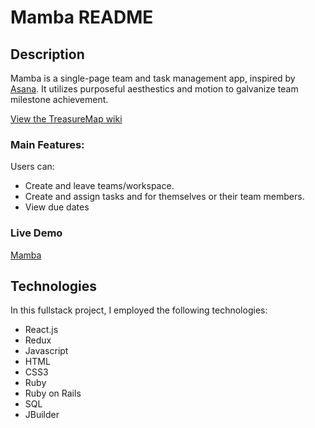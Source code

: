 # Mamba README

## Description

Mamba is a single-page team and task management app, inspired by [Asana](https://www.asana.com/). It utilizes purposeful aesthestics and motion to galvanize team milestone achievement.

[View the TreasureMap wiki](https://github.com/AliciaUnderhill/TreasureMap/wiki)

### Main Features:

Users can:
* Create and leave teams/workspace.
* Create and assign tasks and for themselves or their team members.
* View due dates

### Live Demo

[Mamba](https://aa-mamba.herokuapp.com/#/)

## Technologies

In this fullstack project, I employed the following technologies:
* React.js
* Redux
* Javascript
* HTML
* CSS3
* Ruby
* Ruby on Rails
* SQL
* JBuilder
